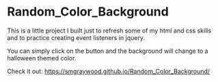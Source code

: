 # Random_Color_Background

This is a little project I built just to refresh some of my html and css skills and to practice creating event listeners in jquery. 

You can simply click on the button and the background will change to a halloween themed color.

Check it out: https://smgraywood.github.io/Random_Color_Background/